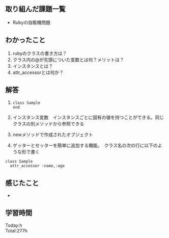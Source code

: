 ## 取り組んだ課題一覧
- Rubyの自販機問題
## わかったこと
1. rubyのクラスの書き方は？
2. クラス内の@が先頭についた変数とは何？メリットは？
3. インスタンスとは？
4. attr_accessorとは何か？
## 解答
1. ```
   class Sample   
   end
   ```

2. インスタンス変数　インスタンスごとに固有の値を持つことができる。同じクラスの別メソッドから参照できる
3. newメソッドで作成されたオブジェクト
4. ゲッターとセッターを簡単に追加する機能。　クラス名の次の行に以下のような形で書く
```
class Sample
  attr_accessor :name,:age
```

## 感じたこと
- 
## 学習時間
Today:h  
Total:277h  
